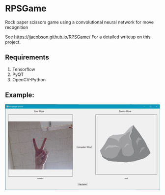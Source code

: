 # RPSGame
Rock paper scissors game using a convolutional neural network for move recognition

See https://jjacobson.github.io/RPSGame/ For a detailed writeup on this project.

## Requirements
1. Tensorflow
2. PyQT
3. OpenCV-Python


## Example:
![Input page](examples/rps.jpg)
